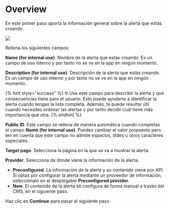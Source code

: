 # Overview

En este primer paso aporta la información general sobre la alerta que estás creando.

![](../.gitbook/assets/Create\_alert.png)

Rellena los siguientes campos:

**Name (for internal use)**. Nombre de la alerta que estás creando. Es un campo de uso interno y por tanto no se ve en la app en ningún momento.

**Description (for internal use)**. Descripción de la alerta que estás creando. Es un campo de uso interno y por tanto no se ve en la app en ningún momento.&#x20;

{% hint style="success" %}
🤓  Usa este campo para describir la alerta y qué consecuencias tiene para el usuario. Esto puede ayudarte a identificar la alerta cuando tengas la lista completa. Además, te puede resultar útil cuando necesites ordenar las alertas y por tanto decidir cuál tiene más importancia que otra.
{% endhint %}

**Public ID**. Este campo se rellena de manera automática cuando completas el campo **Name (for internal use)**. Puedes cambiar el valor propuesto pero ten en cuenta que este campo no admite espacios, tildes u otros caracteres especiales.

**Target page**. Selecciona la página en la que se va a mostrar la alerta.&#x20;

**Provider**. Selecciona de dónde viene la información de la alerta:

* **Preconfigured**. La información de la alerta y su contenido viene por API. Si optas por configurar la alerta mediante un proveedor de información, selecciónalo en el desplegable **Preconfigured provider**.
* **New**. El contenido de la alerta se configura de forma manual a través del CMS, en el siguiente paso.

Haz clic en **Continue** para pasar al siguiente paso.

